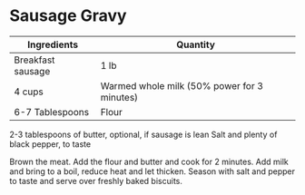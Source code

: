 Sausage Gravy
=============

Ingredients | Quantity
---|---
Breakfast sausage | 1 lb 
4 cups | Warmed whole milk (50% power for 3 minutes)
6-7 Tablespoons | Flour
2-3 tablespoons of butter, optional, if sausage is lean
Salt and plenty of black pepper, to taste

Brown the meat. 
Add the flour and butter and cook for 2 minutes. 
Add milk and bring to a boil, reduce heat and let thicken. 
Season with salt and pepper to taste and serve over freshly baked biscuits.
